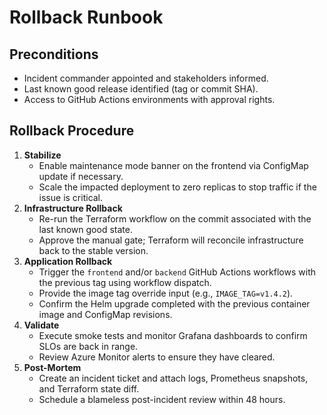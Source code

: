 # Rollback Runbook

## Preconditions
- Incident commander appointed and stakeholders informed.
- Last known good release identified (tag or commit SHA).
- Access to GitHub Actions environments with approval rights.

## Rollback Procedure
1. **Stabilize**
   - Enable maintenance mode banner on the frontend via ConfigMap update if necessary.
   - Scale the impacted deployment to zero replicas to stop traffic if the issue is critical.
2. **Infrastructure Rollback**
   - Re-run the Terraform workflow on the commit associated with the last known good state.
   - Approve the manual gate; Terraform will reconcile infrastructure back to the stable version.
3. **Application Rollback**
   - Trigger the `frontend` and/or `backend` GitHub Actions workflows with the previous tag using workflow dispatch.
   - Provide the image tag override input (e.g., `IMAGE_TAG=v1.4.2`).
   - Confirm the Helm upgrade completed with the previous container image and ConfigMap revisions.
4. **Validate**
   - Execute smoke tests and monitor Grafana dashboards to confirm SLOs are back in range.
   - Review Azure Monitor alerts to ensure they have cleared.
5. **Post-Mortem**
   - Create an incident ticket and attach logs, Prometheus snapshots, and Terraform state diff.
   - Schedule a blameless post-incident review within 48 hours.
